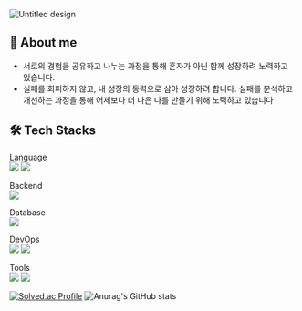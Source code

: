 
     
![Untitled design](https://github.com/user-attachments/assets/2886d5c9-c83e-4aba-b750-431eba6d9bfb)

## 🙋 About me
- 서로의 경험을 공유하고 나누는 과정을 통해 혼자가 아닌 함께 성장하려 노력하고 있습니다.
- 실패를 회피하지 않고, 내 성장의 동력으로 삼아 성장하려 합니다. 실패를 분석하고 개선하는 과정을 통해 어제보다 더 나은 나를 만들기 위해 노력하고 있습니다


## 🛠️ Tech Stacks
Language  
<img src="https://img.shields.io/badge/java-007396?style=flat-square&logo=java&logoColor=white"/>
<img src="https://img.shields.io/badge/JavaScript-F7DF1E?style=flat-square&logo=javascript&logoColor=white"/>

Backend  
<img src="https://img.shields.io/badge/SpringBoot-6DB33F?style=flat-square&logo=SpringBoot&logoColor=white"/>

Database  
<img src="https://img.shields.io/badge/MySQL-4479A1?style=flat-square&logo=MySQL&logoColor=white"/>

DevOps  
<img src="https://img.shields.io/badge/Amazon AWS-232F3E?style=flat-square&logo=amazonaws&logoColor=white"/>
<img src="https://img.shields.io/badge/GitHub Actions-2088FF?style=flat-square&logo=GitHub Actions&logoColor=white"/>

Tools  
<img src="https://img.shields.io/badge/Intellij Idea-000000?style=flat-square&logo=Intellij Idea&logoColor=white"/>
<img src="https://img.shields.io/badge/Git-F05032?style=flat-square&logo=Git&logoColor=white"/>



[![Solved.ac Profile](http://mazassumnida.wtf/api/v2/generate_badge?boj=jsmoon1130)](https://solved.ac/jsmoon1130/)
![Anurag's GitHub stats](https://github-readme-stats.vercel.app/api?username=JuSeong1130&show_icons=true&theme=radical)



